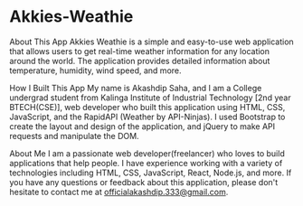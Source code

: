 # Akkies-Weathie
About This App
        Akkies Weathie is a simple and easy-to-use web application that allows
        users to get real-time weather information for any location around the
        world. The application provides detailed information about temperature,
        humidity, wind speed, and more.

How I Built This App
        My name is Akashdip Saha, and I am a College undergrad student from Kalinga 
        Institute of Industrial Technology [2nd year BTECH(CSE)], web developer who built this
        application using HTML, CSS, JavaScript, and the RapidAPI (Weather by API-Ninjas). 
        I used Bootstrap to create the layout and design of the application, and
        jQuery to make API requests and manipulate the DOM.

About Me
        I am a passionate web developer(freelancer) who loves to build applications that
        help people. I have experience working with a variety of technologies
        including HTML, CSS, JavaScript, React, Node.js, and more. If you have
        any questions or feedback about this application, please don't hesitate
        to contact me at <email>officialakashdip.333@gmail.com</email>.

